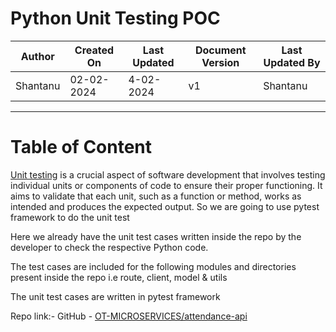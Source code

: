# Python Unit Testing POC
| Author | Created On | Last Updated | Document Version | Last Updated By |
| ------ | ---------- | ------------ | ---------------- | --------------- |
| Shantanu | 02-02-2024 | 4-02-2024   |         v1     |     Shantanu    |
***

# Table of Content

[Unit testing](https://github.com/avengers-p7/Documentation/blob/main/Application_CI/Design/04-%20Python%20CI%20Checks/UnitTesting.md) is a crucial aspect of software development that involves testing individual units or components of code to ensure their proper functioning. It aims to validate that each unit, such as a function or method, works as intended and produces the expected output. So we are going to use pytest framework to do the unit test

Here we already have the unit test cases written inside the repo by the developer to check the respective Python code.

The test cases are included for the following modules and directories present inside the repo i.e route, client, model & utils

The unit test cases are written in pytest framework 

Repo link:- GitHub - [OT-MICROSERVICES/attendance-api](https://github.com/OT-MICROSERVICES/attendance-api)
